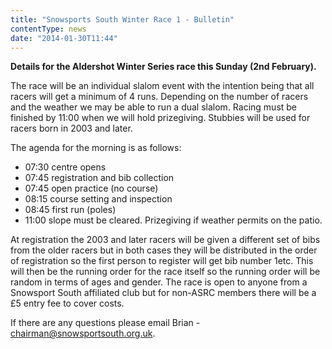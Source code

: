 ```yaml
---
title: "Snowsports South Winter Race 1 - Bulletin"
contentType: news
date: "2014-01-30T11:44"
---
```


**Details for the Aldershot Winter Series race this Sunday (2nd February).**

The race will be an individual slalom event with the intention being that all racers will get a minimum of 4 runs. Depending on the number of racers and the weather we may be able to run a dual slalom. Racing must be finished by 11:00 when we will hold prizegiving. Stubbies will be used for racers born in 2003 and later.

The agenda for the morning is as follows:
* 07:30 centre opens
* 07:45 registration and bib collection
* 07:45 open practice (no course)
* 08:15 course setting and inspection
* 08:45 first run (poles)
* 11:00 slope must be cleared. Prizegiving if weather permits on the patio.

At registration the 2003 and later racers will be given a different set of bibs from the older racers but in both cases they will be distributed in the order of registration so the first person to register will get bib number 1etc. This will then be the running order for the race itself so the running order will be random in terms of ages and gender. The race is open to anyone from a Snowsport South affiliated club but for non-ASRC members there will be a £5 entry fee to cover costs.

If there are any questions please email Brian - chairman@snowsportsouth.org.uk.
